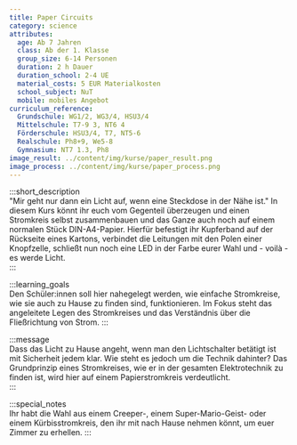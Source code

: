 ```yaml
---
title: Paper Circuits
category: science
attributes:
  age: Ab 7 Jahren
  class: Ab der 1. Klasse
  group_size: 6-14 Personen
  duration: 2 h Dauer
  duration_school: 2-4 UE
  material_costs: 5 EUR Materialkosten
  school_subject: NuT
  mobile: mobiles Angebot
curriculum_reference:
  Grundschule: WG1/2, WG3/4, HSU3/4  
  Mittelschule: T7-9 3, NT6 4  
  Förderschule: HSU3/4, T7, NT5-6   
  Realschule: Ph8+9, We5-8
  Gymnasium: NT7 1.3, Ph8
image_result: ../content/img/kurse/paper_result.png
image_process: ../content/img/kurse/paper_process.png
---
```

:::short_description  
"Mir geht nur dann ein Licht auf, wenn eine Steckdose in der Nähe ist." In diesem Kurs könnt ihr euch vom Gegenteil überzeugen und einen Stromkreis selbst zusammenbauen und das Ganze auch noch auf einem normalen Stück DIN-A4-Papier. Hierfür befestigt ihr Kupferband auf der Rückseite eines Kartons, verbindet die Leitungen mit den Polen einer Knopfzelle, schließt nun noch eine LED in der Farbe eurer Wahl und - voilà - es werde Licht.   
:::

:::learning_goals  
Den Schüler:innen soll hier nahegelegt werden, wie einfache Stromkreise, wie sie auch zu Hause zu finden sind, funktionieren. Im Fokus steht das angeleitete Legen des Stromkreises und das Verständnis über die Fließrichtung von Strom.
:::

:::message  
Dass das Licht zu Hause angeht, wenn man den Lichtschalter betätigt ist mit Sicherheit jedem klar. Wie steht es jedoch um die Technik dahinter? Das Grundprinzip eines Stromkreises, wie er in der gesamten Elektrotechnik zu finden ist, wird hier auf einem Papierstromkreis verdeutlicht.   
:::  

:::special_notes  
Ihr habt die Wahl aus einem Creeper-, einem Super-Mario-Geist- oder einem Kürbisstromkreis, den ihr mit nach Hause nehmen könnt, um euer Zimmer zu erhellen.
:::
